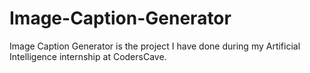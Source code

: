 # Image-Caption-Generator
Image Caption Generator is the project I have done during my Artificial Intelligence internship at CodersCave.
